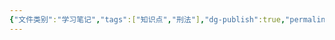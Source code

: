 ```yaml
---
{"文件类别":"学习笔记","tags":["知识点","刑法"],"dg-publish":true,"permalink":"/学习笔记studyup/刑总/诈骗罪/","dgPassFrontmatter":true,"created":"2024-11-03T00:08:39.770+08:00","updated":"2024-11-03T00:08:40.159+08:00"}
---
```


